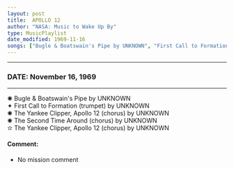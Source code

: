 ```yaml
---
layout: post
title:  APOLLO 12
author: "NASA: Music to Wake Up By"
type: MusicPlaylist
date_modified: 1969-11-16
songs: ["Bugle & Boatswain's Pipe by UNKNOWN", "First Call to Formation (trumpet) by UNKNOWN", "The Yankee Clipper, Apollo 12 (chorus) by UNKNOWN", "The Second Time Around (chorus) by UNKNOWN", "The Yankee Clipper, Apollo 12 (chorus) by UNKNOWN"]
---
```


----
### DATE: November 16, 1969
----
✺ Bugle & Boatswain's Pipe by UNKNOWN  &nbsp;<br />
✦ First Call to Formation (trumpet) by UNKNOWN  &nbsp;<br />
✺ The Yankee Clipper, Apollo 12 (chorus) by UNKNOWN  &nbsp;<br />
✺ The Second Time Around (chorus) by UNKNOWN  &nbsp;<br />
✫ The Yankee Clipper, Apollo 12 (chorus) by UNKNOWN

#### Comment:
* No mission comment



<br/>
<center>
	<a target="_blank"
	   href="https://twitter.com/intent/tweet?hashtags=Space,NASA,Playlist,NASAWakeupCalls,SpaceProgram&text={{ page.author}}, '{{ page.songs.first }}' {{ page.title }}, {{ page.date | date: '%B %d, %Y' }}. {{ site.url }}{{ page.url }}&via=nasawakeupcalls"><i class="fab fa-twitter" alt="Tweet this page" style="font-size: 1.3em;"></i></a>
	&nbsp; 	<i class="fas fa-user-astronaut" style="font-size: 1.5em;"></i> &nbsp;
    <a type="amzn" search="'Bugle & Boatswain's Pipe by UNKNOWN' or 'First Call to Formation (trumpet) by UNKNOWN' or 'The Yankee Clipper, Apollo 12 (chorus) by UNKNOWN' or 'The Second Time Around (chorus) by UNKNOWN' or 'The Yankee Clipper, Apollo 12 (chorus) by UNKNOWN'" category="popular music">
    <i class="fab fa-amazon" style="font-size: 1.3em;"></i></a>
</center>
